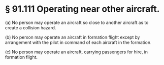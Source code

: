 # § 91.111   Operating near other aircraft.

(a) No person may operate an aircraft so close to another aircraft as to create a collision hazard. 


(b) No person may operate an aircraft in formation flight except by arrangement with the pilot in command of each aircraft in the formation. 


(c) No person may operate an aircraft, carrying passengers for hire, in formation flight. 




